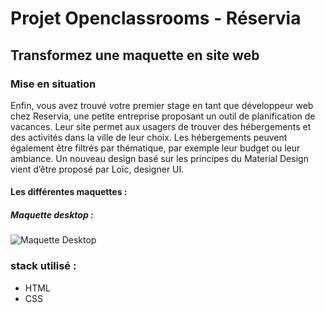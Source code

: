 # Projet Openclassrooms - Réservia 
## Transformez une maquette en site web

### Mise en situation

Enfin, vous avez trouvé votre premier stage en tant que développeur web chez Reservia, une petite entreprise proposant un outil de planification de vacances. Leur site permet aux usagers
de trouver des hébergements et des activités dans la ville de leur choix. Les hébergements
peuvent également être filtrés par thématique, par exemple leur budget ou leur ambiance.
Un nouveau design basé sur les principes du Material Design vient d’être proposé par Loïc,
designer UI.

#### Les différentes maquettes : 
##### Maquette desktop : 
<img src="https://www.kappli.eu/reservia/maquettes/Desktop.png" alt="Maquette Desktop"/>

### stack utilisé :
- HTML
- CSS 

